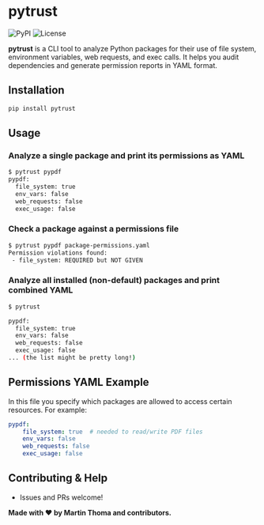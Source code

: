 # pytrust

![PyPI](https://img.shields.io/pypi/v/pytrust?color=blue)
![License](https://img.shields.io/github/license/MartinThoma/pytrust)

**pytrust** is a CLI tool to analyze Python packages for their use of file system, environment variables, web requests, and exec calls. It helps you audit dependencies and generate permission reports in YAML format.


## Installation

```bash
pip install pytrust
```


## Usage

### Analyze a single package and print its permissions as YAML
```bash
$ pytrust pypdf
pypdf:
  file_system: true
  env_vars: false
  web_requests: false
  exec_usage: false

```

### Check a package against a permissions file
```bash
$ pytrust pypdf package-permissions.yaml
Permission violations found:
 - file_system: REQUIRED but NOT GIVEN
```



### Analyze all installed (non-default) packages and print combined YAML
```bash
$ pytrust

pypdf:
  file_system: true
  env_vars: false
  web_requests: false
  exec_usage: false
... (the list might be pretty long!)
```



## Permissions YAML Example

In this file you specify which packages are allowed to access certain resources. For example:

```yaml
pypdf:
	file_system: true  # needed to read/write PDF files
	env_vars: false
	web_requests: false
	exec_usage: false
```



## Contributing & Help
- Issues and PRs welcome!




**Made with ❤️ by Martin Thoma and contributors.**
